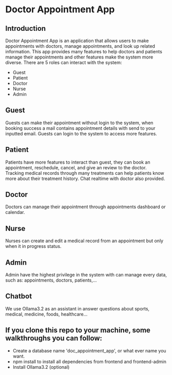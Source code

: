 # Doctor Appointment App

## Introduction
Doctor Appointment App is an application that allows users to make appointments with doctors, manage appointments, and look up related information.
This app provides many features to help doctors and patients manage their appointments and other features make the system more diverse.
There are 5 roles can interact with the system:
- Guest
- Patient
- Doctor
- Nurse
- Admin

## Guest
Guests can make their appointment without login to the system, when booking success a mail contains appointment details with send to your inputted email.
Guests can login to the system to access more features.

## Patient
Patients have more features to interact than guest, they can book an appointment, reschedule, cancel, and give an review to the doctor.\
Tracking medical records through many treatments can help patients know more about their treatment history.
Chat realtime with doctor also provided.

## Doctor
Doctors can manage their appointment through appointments dashboard or calendar.

## Nurse
Nurses can create and edit a medical record from an appointment but only when it in progress status.

## Admin
Admin have the highest privilege in the system with can manage every data, such as: appointments, doctors, patients,...

## Chatbot
We use Ollama3.2 as an assistant in answer questions about sports, medical, medicine, foods, healthcare...

## If you clone this repo to your machine, some walkthroughs you can follow:
- Create a database name 'doc_appointment_app', or what ever name you want.
- npm install to install all dependencies from frontend and frontend-admin
- Install Ollama3.2 (optional)

